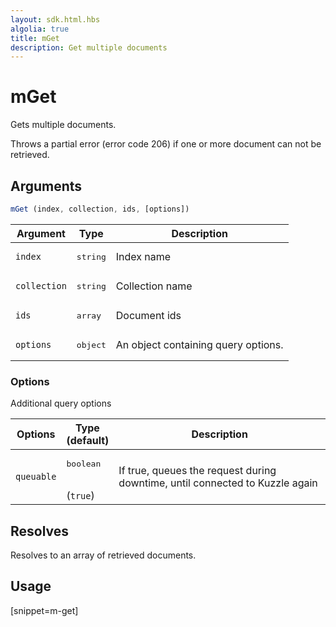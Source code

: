 ```yaml
---
layout: sdk.html.hbs
algolia: true
title: mGet
description: Get multiple documents
---
```


# mGet

Gets multiple documents.

Throws a partial error (error code 206) if one or more document can not be retrieved.

## Arguments

```javascript
mGet (index, collection, ids, [options])
```

| Argument | Type | Description |
| --- | --- | --- |
| `index` | <pre>string</pre> | Index name |
| `collection` | <pre>string</pre> | Collection name |
| `ids` | <pre>array<string></pre> | Document ids |
| `options` | <pre>object</pre> | An object containing query options. |

### Options

Additional query options

| Options | Type<br/>(default) | Description |
| --- | --- | --- |
| `queuable` | <pre>boolean</pre><br/>(`true`) | If true, queues the request during downtime, until connected to Kuzzle again |

## Resolves

Resolves to an array of retrieved documents.

## Usage

[snippet=m-get]
